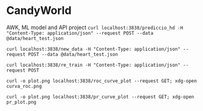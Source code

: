 # CandyWorld
AWK, ML model and API project
`curl localhost:3838/prediccio_hd -H "Content-Type: application/json" --request POST --data @data/heart_test.json`

`curl localhost:3838/new_data -H "Content-Type: application/json" --request POST --data @data/heart_test.json`

`curl localhost:3838/re_train -H "Content-Type: application/json" --request POST`

`curl -o plot.png localhost:3838/roc_curve_plot --request GET; xdg-open curva_roc.png`

`curl -o plot.png localhost:3838/pr_curve_plot --request GET; xdg-open pr_plot.png`
